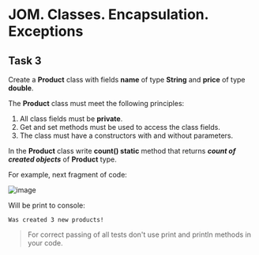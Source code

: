 # JOM. Classes. Encapsulation. Exceptions
## Task 3

Create a **Product** class with fields **name** of type **String** and **price** of type **double**.

The **Product** class must meet the following principles:

1. All class fields must be **private**.
2. Get and set methods must be used to access the class fields.
3. The class must have a constructors with and without parameters.

In the **Product** class write **count() static** method that returns ***count of created objects*** of **Product** type.

For example, next fragment of code:

![image](https://user-images.githubusercontent.com/61456363/168443668-27c85349-e90b-41b0-952c-64de75c97042.png)

Will be print to console:
```
Was created 3 new products!
```

> For correct passing of all tests don't use print and println methods in your code.
